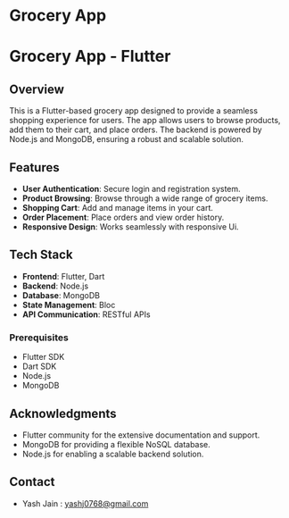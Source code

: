 # Grocery App

# Grocery App - Flutter

## Overview

This is a Flutter-based grocery app designed to provide a seamless shopping experience for users. The app allows users to browse products, add them to their cart, and place orders. The backend is powered by Node.js and MongoDB, ensuring a robust and scalable solution.

## Features

- **User Authentication**: Secure login and registration system.
- **Product Browsing**: Browse through a wide range of grocery items.
- **Shopping Cart**: Add and manage items in your cart.
- **Order Placement**: Place orders and view order history.
- **Responsive Design**: Works seamlessly with responsive Ui.

## Tech Stack

- **Frontend**: Flutter, Dart
- **Backend**: Node.js
- **Database**: MongoDB
- **State Management**: Bloc
- **API Communication**: RESTful APIs


### Prerequisites

- Flutter SDK
- Dart SDK
- Node.js
- MongoDB

## Acknowledgments

- Flutter community for the extensive documentation and support.
- MongoDB for providing a flexible NoSQL database.
- Node.js for enabling a scalable backend solution.

## Contact

- Yash Jain : yashj0768@gmail.com


